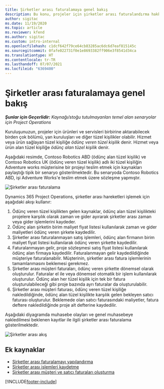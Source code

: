 ```yaml
---
title: Şirketler arası faturalamaya genel bakış
description: Bu konu, projeler için şirketler arası faturalandırma hakkında bilgi ve örnekler sağlar.
author: sigitac
ms.date: 11/19/2020
ms.topic: article
ms.reviewer: kfend
ms.author: sigitac
ms.custom: intro-internal
ms.openlocfilehash: c1dcf642f79ce64cb83285ac6dc6d7eaf815145c
ms.sourcegitcommit: 0fafe022731f0e1e8693382ff906e3f8541d34ca
ms.translationtype: HT
ms.contentlocale: tr-TR
ms.lasthandoff: 07/07/2021
ms.locfileid: "6369400"
---
```

# <a name="intercompany-invoicing-overview"></a>Şirketler arası faturalamaya genel bakış

_**Şunlar için Geçerlidir:** Kaynağı/stoğu tutulmayanları temel alan senaryolar için Project Operations_

Kuruluşunuzun, projeler için ürünleri ve servisleri birbirine aktarabilecek birden çok bölümü, yan kuruluşları ve diğer tüzel kişilikler olabilir. Hizmet veya ürün sağlayan tüzel kişiliğe *ödünç veren tüzel kişilik* denir. Hizmet veya ürün alan tüzel kişiliğe *ödünç alan tüzel kişilik* denir.

Aşağıdaki resimde, Contoso Robotics ABD (ödünç alan tüzel kişilik) ve Contoso Robotics UK (ödünç veren tüzel kişilik) adlı iki tüzel kişiliğin Adventure works müşterisine bir projeyi teslim etmek için kaynakları paylaştığı tipik bir senaryo gösterilmektedir. Bu senaryoda Contoso Robotics ABD, işi Adventure Works'e teslim etmek üzere sözleşme yapmıştır.

![Şirketler arası faturalama](./media/IntercompanyScenario.png) 

Dynamics 365 Project Operations, şirketler arası hareketleri işlemek için aşağıdaki akışı kullanır:

1. Ödünç veren tüzel kişilikten gelen kaynaklar, ödünç alan tüzel kişilikteki projelere karşılık olarak zaman ve gider ayırarak şirketler arası zaman veya gider işlemlerini kaydeder.
2. Ödünç alan şirketin birim maliyet fiyat listesi kullanılarak zaman ve gider maliyetleri ödünç veren şirkete kaydedilir.
3. Şirketler arası faturalanmayan satış işlemleri, ödünç alan firmanın birim maliyet fiyat listesi kullanılarak ödünç veren şirkette kaydedilir.
4. Faturalanmayan gelir, proje sözleşmesi satış fiyat listesi kullanılarak ödünç alan firmaya kaydedilir. Faturalanmayan gelir kaydedildiğinde müşteriye faturalanabilir. Müşterinin, şirketler arası fatura işlemlerinin tamamlanmasını beklemesi gerekmez.
5. Şirketler arası müşteri faturaları, ödünç veren şirkette dönemsel olarak oluşturulur. Faturalar el ile veya dönemsel otomatik bir işlem kullanılarak oluşturulur. Ödünç alan her tüzel kişilik için tek bir fatura oluşturulabileceği gibi proje bazında ayrı faturalar da oluşturulabilir.
6. Şirketler arası müşteri faturası, ödünç veren tüzel kişiliğe nakledildiğinde, ödünç alan tüzel kişilikte karşılık gelen bekleyen satıcı faturası oluşturulur. Beklemede olan satıcı faturasındaki maliyetler, fatura deftere nakledildiğinde proje alt defterine kaydedilir.

Aşağıdaki diyagramda muhasebe olayları ve genel muhasebeye nakledilmesi beklenen kayıtlar ile ilgili şirketler arası faturalama gösterilmektedir.

![Şirketler arası akış](./media/IntercompanyFlow.png)

## <a name="additional-resources"></a>Ek kaynaklar

- [Şirketler arası faturalamayı yapılandırma](configure-intercompany-invoicing.md)
- [Şirketler arası işlemleri kaydetme](create-intercompany-transactions.md)
- [Şirketler arası müşteri ve satıcı faturaları oluşturma](create-intercompany-customer-vendor-invoices.md)


[!INCLUDE[footer-include](../includes/footer-banner.md)]